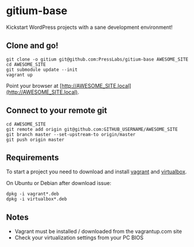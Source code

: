 gitium-base
===========

Kickstart WordPress projects with a sane development environment!

## Clone and go!

    git clone -o gitium git@github.com:PressLabs/gitium-base AWESOME_SITE
    cd AWESOME_SITE
    git submodule update --init
    vagrant up

Point your browser at [http://AWESOME_SITE.local](http://AWESOME_SITE.local).

## Connect to your remote git

    cd AWESOME_SITE
    git remote add origin git@github.com:GITHUB_USERNAME/AWESOME_SITE
    git branch master --set-upstream-to origin/master
    git push origin master

## Requirements

To start a project you need to download and install
[vagrant](http://www.vagrantup.com/downloads.html) and
[virtualbox](https://www.virtualbox.org/wiki/Downloads).

On Ubuntu or Debian after download issue:

    dpkg -i vagrant*.deb
    dpkg -i virtualbox*.deb

## Notes

 * Vagrant must be installed / downloaded from the vagrantup.com site
 * Check your virtualization settings from your PC BIOS
